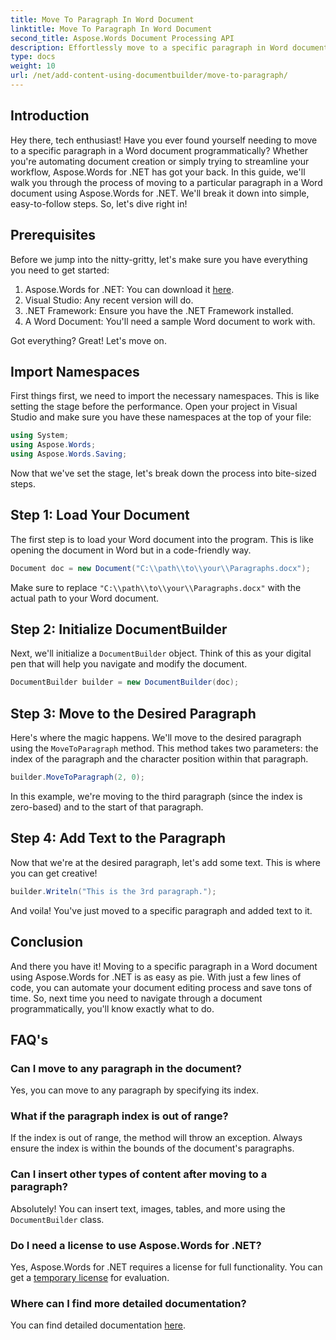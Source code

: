 ```yaml
---
title: Move To Paragraph In Word Document
linktitle: Move To Paragraph In Word Document
second_title: Aspose.Words Document Processing API
description: Effortlessly move to a specific paragraph in Word documents using Aspose.Words for .NET with this comprehensive guide. Perfect for developers looking to streamline their document workflows.
type: docs
weight: 10
url: /net/add-content-using-documentbuilder/move-to-paragraph/
---
```

## Introduction

Hey there, tech enthusiast! Have you ever found yourself needing to move to a specific paragraph in a Word document programmatically? Whether you're automating document creation or simply trying to streamline your workflow, Aspose.Words for .NET has got your back. In this guide, we'll walk you through the process of moving to a particular paragraph in a Word document using Aspose.Words for .NET. We'll break it down into simple, easy-to-follow steps. So, let's dive right in!

## Prerequisites

Before we jump into the nitty-gritty, let's make sure you have everything you need to get started:

1. Aspose.Words for .NET: You can download it [here](https://releases.aspose.com/words/net/).
2. Visual Studio: Any recent version will do.
3. .NET Framework: Ensure you have the .NET Framework installed.
4. A Word Document: You'll need a sample Word document to work with.

Got everything? Great! Let's move on.

## Import Namespaces

First things first, we need to import the necessary namespaces. This is like setting the stage before the performance. Open your project in Visual Studio and make sure you have these namespaces at the top of your file:

```csharp
using System;
using Aspose.Words;
using Aspose.Words.Saving;
```

Now that we've set the stage, let's break down the process into bite-sized steps.

## Step 1: Load Your Document

The first step is to load your Word document into the program. This is like opening the document in Word but in a code-friendly way.

```csharp
Document doc = new Document("C:\\path\\to\\your\\Paragraphs.docx");
```

Make sure to replace `"C:\\path\\to\\your\\Paragraphs.docx"` with the actual path to your Word document.

## Step 2: Initialize DocumentBuilder

Next, we'll initialize a `DocumentBuilder` object. Think of this as your digital pen that will help you navigate and modify the document.

```csharp
DocumentBuilder builder = new DocumentBuilder(doc);
```

## Step 3: Move to the Desired Paragraph

Here's where the magic happens. We'll move to the desired paragraph using the `MoveToParagraph` method. This method takes two parameters: the index of the paragraph and the character position within that paragraph.

```csharp
builder.MoveToParagraph(2, 0);
```

In this example, we're moving to the third paragraph (since the index is zero-based) and to the start of that paragraph.

## Step 4: Add Text to the Paragraph

Now that we're at the desired paragraph, let's add some text. This is where you can get creative!

```csharp
builder.Writeln("This is the 3rd paragraph.");
```

And voila! You've just moved to a specific paragraph and added text to it.

## Conclusion

And there you have it! Moving to a specific paragraph in a Word document using Aspose.Words for .NET is as easy as pie. With just a few lines of code, you can automate your document editing process and save tons of time. So, next time you need to navigate through a document programmatically, you'll know exactly what to do.

## FAQ's

### Can I move to any paragraph in the document?
Yes, you can move to any paragraph by specifying its index.

### What if the paragraph index is out of range?
If the index is out of range, the method will throw an exception. Always ensure the index is within the bounds of the document's paragraphs.

### Can I insert other types of content after moving to a paragraph?
Absolutely! You can insert text, images, tables, and more using the `DocumentBuilder` class.

### Do I need a license to use Aspose.Words for .NET?
Yes, Aspose.Words for .NET requires a license for full functionality. You can get a [temporary license](https://purchase.aspose.com/temporary-license/) for evaluation.

### Where can I find more detailed documentation?
You can find detailed documentation [here](https://reference.aspose.com/words/net/).

